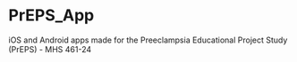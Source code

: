 # PrEPS_App
iOS and Android apps made for the Preeclampsia Educational Project Study (PrEPS) - MHS 461-24
